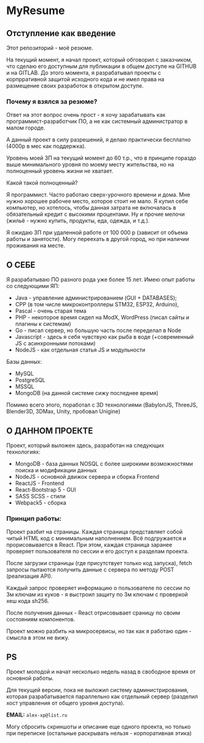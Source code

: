# MyResume

## Отступление как введение

Этот репозиторий - моё резюме.

На текущий момент, я начал проект, который обговорил с заказчиком, что сделаю его доступным для публикации в общем доступе на GITHUB и на GITLAB.
До этого момента, я разрабатывал проекты с корпрративной защитой исходного кода и не имел права на размещение своих разработок в открытом доступе.

### Почему я взялся за резюме?

Ответ на этот вопрос очень прост - я хочу зарабатывать как программист-разработчик ПО, а не как системный администратор в малом городе.

А данный проект в силу разрешений, я делаю практически бесплатно (4000р в мес как поддержка).

Уровень моей ЗП на текущий момент до 60 т.р., что в принципе гораздо выше минимального уровня по моему месту жительства, но на полноценный уровень жизни не хватает.

Какой такой полноценный?

Я программист. Часто работаю сверх-урочного времени и дома. Мне нужно хорошее рабочее место, которое стоит не мало. Я купил себе компьютер, но хотелось, чтобы данная затрата не включалась в обязательный кредит с высокими процентами. Ну и прочие мелочи (жильё - нужно купить, продукты, еда, одежда, и т.д.).

Я ожидаю ЗП при удаленной работе от 100 000 р (зависит от объема работы и занятости). Могу переехать в другой город, но при наличии проживания на месте.

## О СЕБЕ

Я разрабатываю ПО разного рода уже более 15 лет. Имею опыт работы со следующими ЯП: 

- Java - управление администрированием (GUI + DATABASES);
- CPP (в том числе микроконтроллеры STM32, ESP32, Arduino), 
- Pascal - очень старая тема
- PHP - некоторое время сидел на ModX, WordPress (писал сайты и плагины к системам)
- Go - писал сервер, но большую часть после переделал в Node
- Javascript - здесь я себя чувствую как рыба в воде (+современный JS с асинхронными потоками)
- NodeJS - как отдельная статья JS и модульности

Базы данных:

- MySQL
- PostgreSQL
- MSSQL
- MongoDB (на данной системе сижу последнее время)

Помимо всего этого, поработал с 3D технологиями (BabylonJS, ThreeJS, Blender3D, 3DMax, Unity, пробовал Unigine)

## О ДАННОМ ПРОЕКТЕ

Проект, который выложен здесь, разработан на следующих технологиях:

- MongoDB - база данных NOSQL с более широкими возможностями поиска и модификации данных
- NodeJS - основной движок сервера и сборка Frontend
- ReactJS - Frontend 
- React-Bootstrap 5 - GUI
- SASS SCSS - стили
- Webpack5 - сборка

### Принцип работы:

Проект разбит на страницы. Каждая страница представляет собой читый HTML код с минимальным наполнением. Всё подгружается и прорисовывается в React. При этом, каждая страница заранее проверяет пользователя по сессии и его доступ к разделам проекта.

После загрузки страницы (где присутствует только код запуска), fetch запросы пытаются получить данные с сервера по методу POST (реализация API).

Каждый запрос проверяет информацию о пользователе по сессии по 3м ключам из куков - я выстроил защиту по 3м ключам с проверкой хеш кода sh256.

После получения данных - React отрисовывает сраницу по своим состояниям компонентов.

Проект можно разбить на микросервисы, но так как я работаю один - смысла в этом не вижу.

## PS

Проект молодой и начат несколько недель назад в свободное время от основной работы.

Для текущей версии, пока не выложил систему администрирования, которая разрабатывается параллельно как отдельный сервер (разделил хост управления от общего уровня доступа).

**EMAIL:** ``alex-xp@list.ru``

Могу сбросить скриншоты и описание еще одного проекта, но только при переписке (остальные раскрывать нельзя - корпоративная этика)



